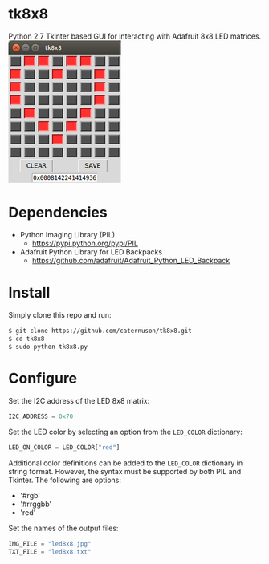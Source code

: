 # tk8x8
Python 2.7 Tkinter based GUI for interacting with Adafruit 8x8 LED matrices.
<img src="tk8x8_heart.png"/>

# Dependencies
* Python Imaging Library (PIL)
    * https://pypi.python.org/pypi/PIL
* Adafruit Python Library for LED Backpacks
    * https://github.com/adafruit/Adafruit_Python_LED_Backpack

# Install
Simply clone this repo and run:
```
$ git clone https://github.com/caternuson/tk8x8.git
$ cd tk8x8
$ sudo python tk8x8.py
```
# Configure
Set the I2C address of the LED 8x8 matrix:
```python
I2C_ADDRESS = 0x70
```

Set the LED color by selecting an option from the `LED_COLOR` dictionary:
```python
LED_ON_COLOR = LED_COLOR["red"]
```

Additional color definitions can be added to the `LED_COLOR` dictionary in string
format. However, the syntax must be supported by both PIL and Tkinter.
The following are options:
* '#rgb'
* '#rrggbb'
* 'red'

Set the names of the output files:
```python
IMG_FILE = "led8x8.jpg"
TXT_FILE = "led8x8.txt"
```
